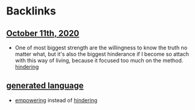 
# Backlinks
## [October 11th, 2020](<October 11th, 2020.md>)
- One of most biggest strength are the willingness to know the truth no matter what, but it's also the biggest hinderance if I become so attach with this way of living, because it focused too much on the method. [hindering](<hindering.md>)

## [generated language](<generated language.md>)
- [empowering](<empowering.md>) instead of [hindering](<hindering.md>)

